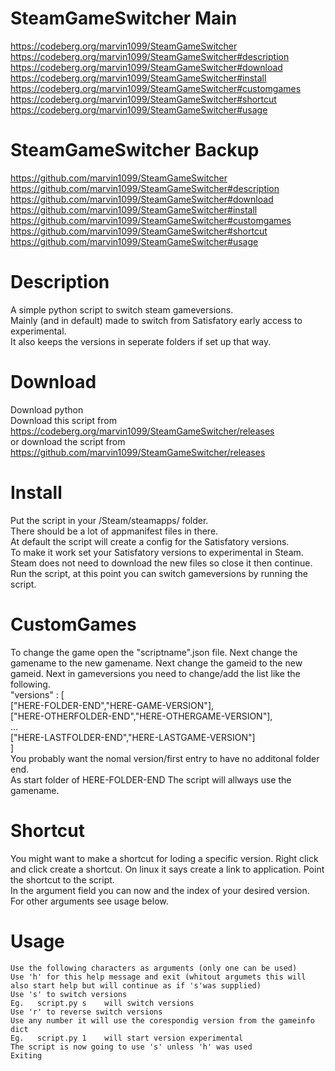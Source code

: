 # SteamGameSwitcher Main
https://codeberg.org/marvin1099/SteamGameSwitcher  
https://codeberg.org/marvin1099/SteamGameSwitcher#description  
https://codeberg.org/marvin1099/SteamGameSwitcher#download  
https://codeberg.org/marvin1099/SteamGameSwitcher#install  
https://codeberg.org/marvin1099/SteamGameSwitcher#customgames  
https://codeberg.org/marvin1099/SteamGameSwitcher#shortcut  
https://codeberg.org/marvin1099/SteamGameSwitcher#usage  
# SteamGameSwitcher Backup
https://github.com/marvin1099/SteamGameSwitcher   
https://github.com/marvin1099/SteamGameSwitcher#description  
https://github.com/marvin1099/SteamGameSwitcher#download  
https://github.com/marvin1099/SteamGameSwitcher#install  
https://github.com/marvin1099/SteamGameSwitcher#customgames  
https://github.com/marvin1099/SteamGameSwitcher#shortcut  
https://github.com/marvin1099/SteamGameSwitcher#usage  
  
# Description
A simple python script to switch steam gameversions.  
Mainly (and in default) made to switch from Satisfatory early access to experimental.  
It also keeps the versions in seperate folders if set up that way.  

# Download
Download python  
Download this script from  
https://codeberg.org/marvin1099/SteamGameSwitcher/releases  
or download the script from  
https://github.com/marvin1099/SteamGameSwitcher/releases  

# Install
Put the script in your /Steam/steamapps/ folder.  
There should be a lot of appmanifest files in there.  
At default the script will create a config for the Satisfatory versions.  
To make it work set your Satisfatory versions to experimental in Steam.  
Steam does not need to download the new files so close it then continue.  
Run the script, at this point you can switch gameversions by running the script.

# CustomGames
To change the game open the "scriptname".json file.
Next change the gamename to the new gamename.
Next change the gameid to the new gameid.
Next in gameversions you need to change/add the list like the following.  
    "versions" : [  
        ["HERE-FOLDER-END","HERE-GAME-VERSION"],  
        ["HERE-OTHERFOLDER-END","HERE-OTHERGAME-VERSION"],  
        ...   
        ["HERE-LASTFOLDER-END","HERE-LASTGAME-VERSION"]  
    ]  
You probably want the nomal version/first entry to have no additonal folder end.  
As start folder of HERE-FOLDER-END The script will allways use the gamename.  

# Shortcut
You might want to make a shortcut for loding a specific version.
Right click and click create a shortcut.
On linux it says create a link to application.
Point the shortcut to the script.  
In the argument field you can now and the index of your desired version.
For other arguments see usage below.

# Usage
    Use the following characters as arguments (only one can be used)
    Use 'h' for this help message and exit (whitout argumets this will also start help but will continue as if 's'was supplied)
    Use 's' to switch versions
    Eg.   script.py s    will switch versions
    Use 'r' to reverse switch versions
    Use any number it will use the corespondig version from the gameinfo dict
    Eg.   script.py 1    will start version experimental
    The script is now going to use 's' unless 'h' was used
    Exiting